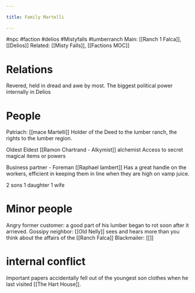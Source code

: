 --- 
title: Family Martelli 
---
#npc #faction #delios #Mistyfalls #lumberranch
Main: [[Ranch 1 Falca]], [[Delios]]
Related: [[Misty Falls]], [[Factions MOC]]

# Relations
Revered, held in dread and awe by most. The biggest political power internally in Delios

# People
Patriach: [[mace Martelli]] 
Holder of the Deed to the lumber ranch, the rights to the lumber region.

Oldest Eldest [[Ramon Chartrand - Alkymist]] alchemist
Access to secret magical items or powers

Business partner - Foreman [[Raphael lambert]]
Has a great handle on the workers, efficient in keeping them in line when they are high on vamp juice.

2 sons 1 daughter 1 wife 
# Minor people
Angry former customer: a good part of his lumber began to rot soon after it arrieved.
Gossipy neighbor: [[Old Nelly]] sees and hears more than you think about the affairs of the [[Ranch Falca]]
Blackmailer: [[]]

# internal conflict
Important papers accidentally fell out of the youngest son clothes when he last visited [[The Hart House]]. 
